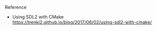 

Reference
- Using SDL2 with CMake
 https://trenki2.github.io/blog/2017/06/02/using-sdl2-with-cmake/

 